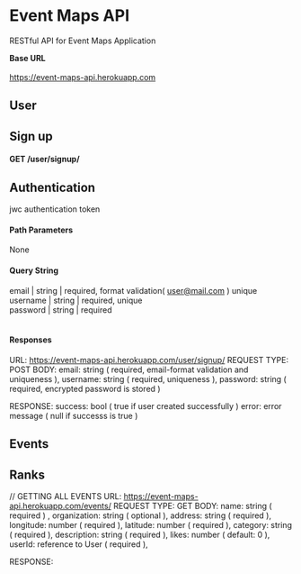 # Event Maps API
RESTful API for Event Maps Application

__Base URL__ 
<br/>
<br/>
https://event-maps-api.herokuapp.com
<br/>

## User 
## Sign up
#### GET /user/signup/
## Authentication
jwc authentication token

#### Path Parameters
None <br/>

#### Query String

email     |   string   |   required, format validation( user@mail.com ) unique <br/>
username  |   string   |   required, unique <br/>
password  |   string   |   required  <br/>
<br/>

#### Responses

URL: https://event-maps-api.herokuapp.com/user/signup/
REQUEST TYPE: POST
BODY: 
  email: string ( required, email-format validation and uniqueness ),
  username: string ( required, uniqueness ),
  password: string ( required, encrypted password is stored )
  
RESPONSE: 
  success: bool ( true if user created successfully )
  error: error message ( null if successs is true ) 
## Events


## Ranks


// GETTING ALL EVENTS
URL: https://event-maps-api.herokuapp.com/events/
REQUEST TYPE: GET
BODY: 
  name: string ( required ) ,
  organization: string ( optional ),
  address: string ( required ),
  longitude: number ( required ),
  latitude: number ( required ),
  category: string ( required ),
  description: string ( required ),
  likes: number ( default: 0 ),
  userId: reference to User ( required ),
  
  RESPONSE: 
  
  
  
  
